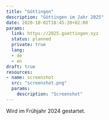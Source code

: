 ```yaml
---
title: "Göttingen"
description: "Göttingen im Jahr 2025"
date: 2020-10-02T18:45:20+02:00
params:
  link: https://2025.goettingen.xyz
  status: planned
  private: true
  lang:
  - de
  - en
draft: true
resources:
- name: screenshot
  src: "screenshot.png"
  params:
    description: "Screenshot"
---
```

Wird im Frühjahr 2024 gestartet.
